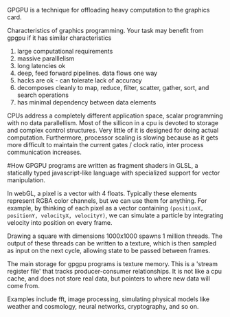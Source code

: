 GPGPU is a technique for offloading heavy computation to the graphics card.

Characteristics of graphics programming. Your task may benefit from gpgpu if it has similar characteristics
1. large computational requirements
2. massive paralllelism
3. long latencies ok
4. deep, feed forward pipelines. data flows one way
5. hacks are ok - can tolerate lack of accuracy
6. decomposes cleanly to map, reduce, filter, scatter, gather, sort, and search operations
7. has minimal dependency between data elements

CPUs address a completely different application space, scalar programming
with no data parallellism. Most of the sillicon in a cpu is devoted to
storage and complex control structures. Very little of it is designed
for doing actual computation. Furthermore, processor scaling is slowing
because as it gets more difficult to maintain the current gates / clock ratio,
inter process communication increases.

#How
GPGPU programs are written as fragment shaders in GLSL, a statically typed
javascript-like language with specialized support for vector manipulation.

In webGL, a pixel is a vector with 4 floats. Typically these
elements represent RGBA color channels, but we can use them for anything.
For example, by thinking of each pixel as a vector containing
``(positionX, positionY, velocityX, velocityY)``, we can simulate a particle by
integrating velocity into position on every frame.

Drawing a square with dimensions 1000x1000 spawns 1 million
threads. The output of these threads can be written to a texture,
which is then sampled as input on the next cycle, allowing state to be
passed between frames.

The main storage for gpgpu programs is texture memory. This is a 'stream register
file' that tracks producer-consumer relationships. It is not like a cpu cache, and does
not store real data, but pointers to where new data will come from.

Examples include fft, image processing, simulating physical models like weather and
cosmology, neural networks, cryptography, and so on. 
